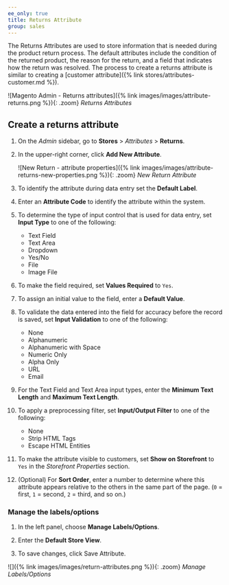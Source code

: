 ```yaml
---
ee_only: true
title: Returns Attribute
group: sales
---
```


The Returns Attributes are used to store information that is needed during the product return process. The default attributes include the condition of the returned product, the reason for the return, and a field that indicates how the return was resolved. The process to create a returns attribute is similar to creating a [customer attribute]({% link stores/attributes-customer.md %}).

![Magento Admin - Returns attributes]({% link images/images/attribute-returns.png %}){: .zoom}
_Returns Attributes_

## Create a returns attribute

1. On the _Admin_ sidebar, go to **Stores** > _Attributes_ > **Returns**.

1. In the upper-right corner, click **Add New Attribute**.

   ![New Return - attribute properties]({% link images/images/attribute-returns-new-properties.png %}){: .zoom}
   _New Return Attribute_

1. To identify the attribute during data entry set the **Default Label**.

1. Enter an **Attribute Code** to identify the attribute within the system.

1. To determine the type of input control that is used for data entry, set **Input Type** to one of the following:

    - Text Field
    - Text Area
    - Dropdown
    - Yes/No
    - File
    - Image File

1. To make the field required, set **Values Required** to `Yes`.

1. To assign an initial value to the field, enter a **Default Value**.

1. To validate the data entered into the field for accuracy before the record is saved, set **Input Validation** to one of the following:

    - None
    - Alphanumeric
    - Alphanumeric with Space
    - Numeric Only
    - Alpha Only
    - URL
    - Email

1. For the Text Field and Text Area input types, enter the **Minimum Text Length** and **Maximum Text Length**.

1. To apply a preprocessing filter, set **Input/Output Filter** to one of the following:

    - None
    - Strip HTML Tags
    - Escape  HTML Entities

1. To make the attribute visible to customers, set **Show on Storefront** to `Yes` in the _Storefront Properties_ section.

1. (Optional) For **Sort Order**, enter a number to determine where this attribute appears relative to the others in the same part of the page. (`0` = first, `1` = second, `2` = third, and so on.)

### Manage the labels/options

1. In the left panel, choose **Manage Labels/Options**.

1. Enter the **Default Store View**.

1. To save changes, click <span class="btn">Save Attribute</span>.

![]({% link images/images/return-attributes.png %}){: .zoom}
_Manage Labels/Options_
